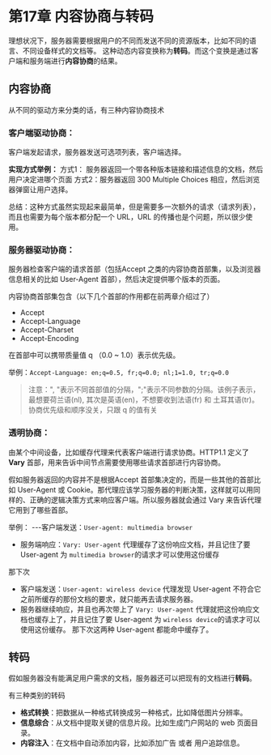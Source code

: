 # 第17章 内容协商与转码

理想状况下，服务器需要根据用户的不同而发送不同的资源版本，比如不同的语言、不同设备样式的文档等。
这种动态内容变换称为**转码**。而这个变换是通过客户端和服务端进行**内容协商**的结果。

## 内容协商

从不同的驱动方来分类的话，有三种内容协商技术

### 客户端驱动协商：

客户端发起请求，服务器发送可选项列表，客户端选择。

**实现方式举例：**
方式1： 服务器返回一个带各种版本链接和描述信息的文档，然后用户决定进哪个页面
方式2：服务器返回 300 Multiple Choices 相应，然后浏览器弹窗让用户选择。

总结：这种方式虽然实现起来最简单，但是需要多一次额外的请求（请求列表），而且也需要为每个版本都分配一个 URL，URL 的传播也是个问题，所以很少使用。

### 服务器驱动协商：

服务器检查客户端的请求首部（包括Accept 之类的内容协商首部集，以及浏览器信息相关的比如 User-Agent 首部），然后决定提供哪个版本的页面。

内容协商首部集包含（以下几个首部的作用都在前两章介绍过了）

- Accept
- Accept-Language
- Accept-Charset
- Accept-Encoding

在首部中可以携带质量值 q （0.0 ~ 1.0）表示优先级。

举例：`Accept-Language: en;q=0.5, fr;q=0.0; nl;1=1.0, tr;q=0.0`

> 注意：", "表示不同首部值的分隔，";"表示不同参数的分隔。该例子表示，最想要荷兰语(nl), 其次是英语(en)，不想要收到法语(fr) 和 土耳其语(tr)。
协商优先级和顺序没关，只跟 q 的值有关

### 透明协商：

由某个中间设备，比如缓存代理来代表客户端进行请求协商。HTTP1.1 定义了 **Vary** 首部，用来告诉中间节点需要使用哪些请求首部进行内容协商。

假如服务器返回的内容并不是根据Accept 首部集决定的，而是一些其他的首部比如 User-Agent 或 Cookie。那代理应该学习服务器的判断决策，这样就可以用同样的、正确的逻辑决策方式来响应客户端。所以服务器就会通过 Vary 来告诉代理它用到了哪些首部。

举例：
---客户端发送：`User-agent: multimedia browser`

- 服务端响应：`Vary: User-agent`
代理缓存了这份响应文档，并且记住了要 User-agent 为 `multimedia browser`的请求才可以使用这份缓存

那下次

- 客户端发送：`User-agent: wireless device`
代理发现 User-agent 不符合它之前所缓存的那份文档的要求，就只能再去请求服务器。
- 服务器继续响应，并且也再次带上了 `Vary: User-agent`
代理就把这份响应文档也缓存上了，并且记住了要 User-agent 为 `wireless device`的请求才可以使用这份缓存。
那下次这两种 User-agent 都能命中缓存了。

## 转码

假如服务器没有能满足用户需求的文档，服务器还可以把现有的文档进行**转码**。

有三种类别的转码

- **格式转换**：把数据从一种格式转换成另一种格式，比如降低图片分辨率。
- **信息综合**：从文档中提取关键的信息片段。比如生成门户网站的 web 页面目录。
- **内容注入**：在文档中自动添加内容，比如添加广告 或者 用户追踪信息。